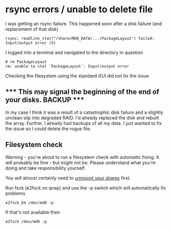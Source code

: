 # rsync errors / unable to delete file

I was getting an rsync failure. This happened soon after a disk failure (and replacement 
of that disk)

```
rsync: readlink_stat("/share/MD0_DATA/.../PackageLayout") failed: Input/output error (5)
```

I logged into a terminal and navigated to the directory in question

```
# rm PackageLayout
rm: unable to stat `PackageLayout': Input/output error
```

Checking the filesystem using the standard GUI did not fix the issue.

## *** This may signal the beginning of the end of your disks. BACKUP ***

In my case I think it was a result of a catastrophic disk failure and a slightly unclean
slip into degraded RAID. I'd already replaced the disk and rebuilt the array. Further, I
already had backups of all my data. I just wanted to fix the issue so I could delete the
rogue file.

## Filesystem check

Warning - you're about to run a filesystem check with automatic fixing. It will probably
be fine - but might not be. Please understand what you're doing and take responsibility
yourself.

You will almost certainly need to [unmount your shares](unmount-share.md) first.

Run fsck (e2fsck on qnap) and use the -p switch which will automatically fix problems

```
e2fsck_64 /dev/md0 -p
```

If that's not available then 
```
e2fsck /dev/md0 -p
```
